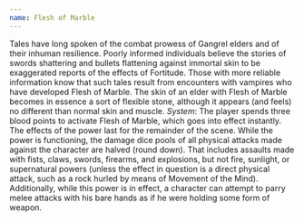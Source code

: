 ```yaml
---
name: Flesh of Marble
---
```


Tales have long spoken of the combat prowess of Gangrel elders and of their inhuman resilience. Poorly informed individuals believe the stories of swords shattering and bullets flattening against immortal skin to be exaggerated reports of the effects of Fortitude. Those with more reliable information know that such tales result from encounters with vampires who have developed Flesh of Marble. The skin of an elder with Flesh of Marble becomes in essence a sort of flexible stone, although it appears (and feels) no different than normal skin and muscle.
_System_: The player spends three blood points to activate Flesh of Marble, which goes into effect instantly. The effects of the power last for the remainder of the scene. While the power is functioning, the damage dice pools of all physical attacks made against the character are halved (round down). That includes assaults made with fists, claws, swords, firearms, and explosions, but not fire, sunlight, or supernatural powers (unless the effect in question is a direct physical attack, such as a rock hurled by means of Movement of the Mind). Additionally, while this power is in effect, a character can attempt to parry melee attacks with his bare hands as if he were holding some form of weapon.